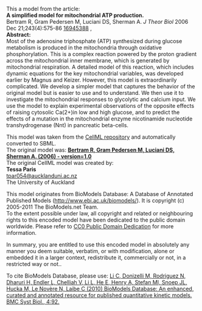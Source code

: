 

This a model from the article:  
**A simplified model for mitochondrial ATP production.**   
Bertram R, Gram Pedersen M, Luciani DS, Sherman A. _J Theor Biol_ 2006 Dec
21;243(4):575-86 [16945388](http://www.ncbi.nlm.nih.gov/pubmed/16945388) ,  
**Abstract:**   
Most of the adenosine triphosphate (ATP) synthesized during glucose metabolism
is produced in the mitochondria through oxidative phosphorylation. This is a
complex reaction powered by the proton gradient across the mitochondrial inner
membrane, which is generated by mitochondrial respiration. A detailed model of
this reaction, which includes dynamic equations for the key mitochondrial
variables, was developed earlier by Magnus and Keizer. However, this model is
extraordinarily complicated. We develop a simpler model that captures the
behavior of the original model but is easier to use and to understand. We then
use it to investigate the mitochondrial responses to glycolytic and calcium
input. We use the model to explain experimental observations of the opposite
effects of raising cytosolic Ca(2+)in low and high glucose, and to predict the
effects of a mutation in the mitochondrial enzyme nicotinamide nucleotide
transhydrogenase (Nnt) in pancreatic beta-cells.

This model was taken from the [CellML
repository](http://www.cellml.org/models) and automatically converted to SBML.  
The original model was: [ **Bertram R, Gram Pedersen M, Luciani DS, Sherman A.
(2006) - version=1.0**
](http://models.cellml.org/exposure/083b9eeaa4db8a67be5b7d537f6dd774)  
The original CellML model was created by:  
**Tessa Paris**   
tpar054@aucklanduni.ac.nz  
The University of Auckland  

This model originates from BioModels Database: A Database of Annotated
Published Models (http://www.ebi.ac.uk/biomodels/). It is copyright (c)
2005-2011 The BioModels.net Team.  
To the extent possible under law, all copyright and related or neighbouring
rights to this encoded model have been dedicated to the public domain
worldwide. Please refer to [CC0 Public Domain
Dedication](http://creativecommons.org/publicdomain/zero/1.0/) for more
information.

In summary, you are entitled to use this encoded model in absolutely any
manner you deem suitable, verbatim, or with modification, alone or embedded it
in a larger context, redistribute it, commercially or not, in a restricted way
or not..  
  
To cite BioModels Database, please use: [Li C, Donizelli M, Rodriguez N,
Dharuri H, Endler L, Chelliah V, Li L, He E, Henry A, Stefan MI, Snoep JL,
Hucka M, Le Novère N, Laibe C (2010) BioModels Database: An enhanced, curated
and annotated resource for published quantitative kinetic models. BMC Syst
Biol., 4:92.](http://www.ncbi.nlm.nih.gov/pubmed/20587024)

